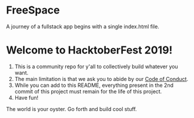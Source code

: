 # FreeSpace
A journey of a fullstack app begins with a single index.html file.

# Welcome to HacktoberFest 2019!

1. This is a community repo for y'all to collectively build whatever you want.
2. The main limitation is that we ask you to abide by our [Code of Conduct](https://github.com/newhavenio/code-of-conduct).
3. While you can add to this README, everything present in the 2nd commit of this project must remain for the life of this project.
4. Have fun!

The world is your oyster. Go forth and build cool stuff.